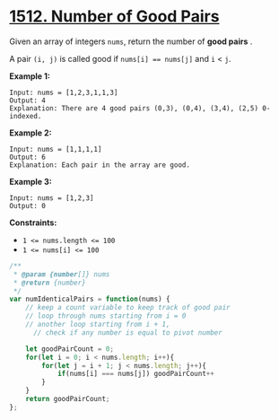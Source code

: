 # [1512. Number of Good Pairs](https://leetcode.com/problems/number-of-good-pairs/description/)

Given an array of integers `nums`, return the number of **good pairs** .

A pair `(i, j)` is called good if `nums[i] == nums[j]` and `i` < `j`.

**Example 1:**

```
Input: nums = [1,2,3,1,1,3]
Output: 4
Explanation: There are 4 good pairs (0,3), (0,4), (3,4), (2,5) 0-indexed.
```

**Example 2:**

```
Input: nums = [1,1,1,1]
Output: 6
Explanation: Each pair in the array are good.
```

**Example 3:**

```
Input: nums = [1,2,3]
Output: 0
```

**Constraints:**

- `1 <= nums.length <= 100`
- `1 <= nums[i] <= 100`

```js
/**
 * @param {number[]} nums
 * @return {number}
 */
var numIdenticalPairs = function(nums) {
    // keep a count variable to keep track of good pair
    // loop through nums starting from i = 0
    // another loop starting from i + 1,
      // check if any number is equal to pivot number

    let goodPairCount = 0;
    for(let i = 0; i < nums.length; i++){
        for(let j = i + 1; j < nums.length; j++){
            if(nums[i] === nums[j]) goodPairCount++
        }
    }
    return goodPairCount;
};
```
